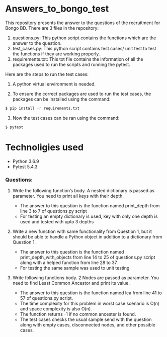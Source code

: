 # Answers_to_bongo_test

This repository presents the answer to the questions of the recruitment for Bongo BD. 
There are 3 files in the repository: 
1) questions.py: This python script contains the functions which are the answer to the question.
2) test_cases.py: This python script contains test cases/ unit test to test the functions if they are working properly.
3) requirements.txt: This txt file contains the information of all the packages used to run the scripts and running the pytest.

Here are the steps to run the test cases:
1)  A python virtual environment is needed. 
2. To ensure the correct packages are used to run the test cases, the packages can be installed using the command:

```sh
$ pip install -r requirements.txt
```
3. Now the test cases can be ran using the command:

```sh
$ pytest
```

# Technoligies used

  - Python 3.6.9
  - Pytest 5.4.3

### Questions:

1) Write the following function’s body. A nested dictionary is passed as parameter. You need to
print all keys with their depth. 
    - The answer to this question is the function named print_depth from line 3 to 7 of questions.py script
    - For testing an empty dictionary is used, key with only one depth is used and tested with upto 3 depths

2) Write a new function with same functionality from Question 1, but it should be able to handle
a Python object in addition to a dictionary from Question 1.
    - The answer to this question is the function named print_depth_with_objects from line 14 to 25 of questions.py script along with a helped function from line 28 to 37.
    - For testing the same sample was used to unit testing 

3) Write following functions body. 2 Nodes are passed as parameter. You need to find Least
Common Ancestor and print its value.
    - The answer to this question is the function named lca from line 41 to 57 of questions.py script. 
    - The time complexity for this problem in worst case scenario is O(n) and space complexity is also O(n).
    - The function returns -1 if no common ancester is found.
    - The test cases checks the usual sample send with the question along with empty cases, disconnected nodes, and other possible cases. 

